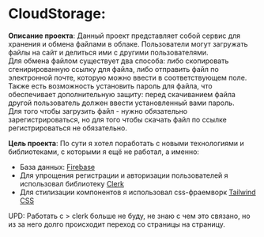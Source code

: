 
# CloudStorage:

**Описание проекта**: Данный проект представляет собой сервис для хранения и обмена файлами в облаке. Пользователи могут загружать файлы на сайт и делиться ими с другими пользователями.  
Для обмена файлом существует два способа: либо скопировать сгенирированную ссылку для файла, либо отправить файл по электронной почте, которую можно ввести в соответствующем поле.   
Также есть возможность установить пароль для файла, что обеспечивает дополнительную защиту: перед скачиванием файла другой пользователь должен ввести установленный вами пароль.  
Для того чтобы загрузить файл - нужно обязательно зарегистрироваться, но для того чтобы скачать файл по ссылке регистрироваться не обязательно.

**Цель проекта**: По сути я хотел поработать с новыми технологиями и библиотеками, с которыми я ещё не работал, а именно:
 


 - База данных: [Firebase](https://firebase.google.com/)
 - Для упрощения регистрации и авторизации пользователей я использовал библиотеку [Clerk](https://clerk.com/docs)
 - Для стилизации компонентов я использовал css-фраемворк [Tailwind CSS](https://tailwindcss.com/)

UPD: Работать с > clerk больше не буду, не знаю с чем это связано, но из за него долго происходит переход со страницы на страницу.
